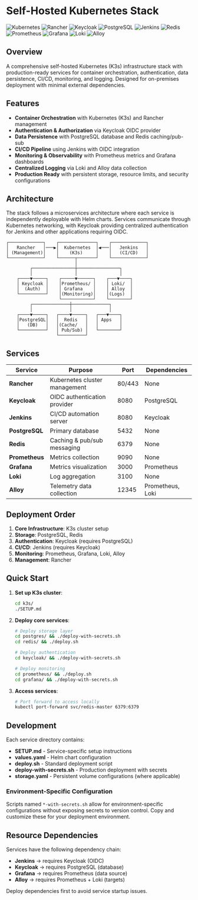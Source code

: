 # Self-Hosted Kubernetes Stack

![Kubernetes](https://img.shields.io/badge/kubernetes-%23326ce5.svg?style=for-the-badge&logo=kubernetes&logoColor=white)
![Rancher](https://img.shields.io/badge/Rancher-0075A8?style=for-the-badge&logo=rancher)
![Keycloak](https://img.shields.io/badge/Keycloak-blue?style=for-the-badge&logo=keycloak)
![PostgreSQL](https://img.shields.io/badge/PostgreSQL-316192?style=for-the-badge&logo=postgresql&logoColor=white)
![Jenkins](https://img.shields.io/badge/jenkins-D24939?style=for-the-badge&logo=jenkins&logoColor=black)
![Redis](https://img.shields.io/badge/redis-%23DD0031.svg?style=for-the-badge&logo=redis&logoColor=white)
![Prometheus](https://img.shields.io/badge/Prometheus-E6522C?style=for-the-badge&logo=prometheus&logoColor=white)
![Grafana](https://img.shields.io/badge/grafana-%23F46800.svg?style=for-the-badge&logo=grafana&logoColor=white)
![Loki](https://img.shields.io/badge/loki-F46800?style=for-the-badge&logo=grafana&logoColor=white)
![Alloy](https://img.shields.io/badge/alloy-00D4AA?style=for-the-badge&logo=grafana&logoColor=white)

## Overview
A comprehensive self-hosted Kubernetes (K3s) infrastructure stack with production-ready services for container orchestration, authentication, data persistence, CI/CD, monitoring, and logging. Designed for on-premises deployment with minimal external dependencies.

## Features
- **Container Orchestration** with Kubernetes (K3s) and Rancher management
- **Authentication & Authorization** via Keycloak OIDC provider
- **Data Persistence** with PostgreSQL database and Redis caching/pub-sub
- **CI/CD Pipeline** using Jenkins with OIDC integration
- **Monitoring & Observability** with Prometheus metrics and Grafana dashboards
- **Centralized Logging** via Loki and Alloy data collection
- **Production Ready** with persistent storage, resource limits, and security configurations

## Architecture
The stack follows a microservices architecture where each service is independently deployable with Helm charts. Services communicate through Kubernetes networking, with Keycloak providing centralized authentication for Jenkins and other applications requiring OIDC.

```
┌─────────────┐    ┌──────────────┐    ┌─────────────┐
│   Rancher   │───▶│  Kubernetes  │◀───│   Jenkins   │
│ (Management)│    │    (K3s)     │    │   (CI/CD)   │
└─────────────┘    └──────┬───────┘    └─────────────┘
                          │
         ┌────────────────┼────────────────┐
         │                │                │
    ┌────▼─────┐    ┌─────▼──────┐    ┌───▼────┐
    │ Keycloak │    │Prometheus/ │    │ Loki/  │
    │  (Auth)  │    │ Grafana    │    │ Alloy  │
    └──────────┘    │(Monitoring)│    │(Logs)  │
                    └────────────┘    └────────┘
         ┌──────────────┼──────────────┐
         │              │              │
    ┌────▼─────┐   ┌────▼─────┐   ┌───▼────┐
    │PostgreSQL│   │  Redis   │   │ Apps   │
    │   (DB)   │   │(Cache/   │   │        │
    └──────────┘   │ Pub/Sub) │   └────────┘
                   └──────────┘
```

## Services

| Service | Purpose | Port | Dependencies |
|---------|---------|------|--------------|
| **Rancher** | Kubernetes cluster management | 80/443 | None |
| **Keycloak** | OIDC authentication provider | 8080 | PostgreSQL |
| **Jenkins** | CI/CD automation server | 8080 | Keycloak |
| **PostgreSQL** | Primary database | 5432 | None |
| **Redis** | Caching & pub/sub messaging | 6379 | None |
| **Prometheus** | Metrics collection | 9090 | None |
| **Grafana** | Metrics visualization | 3000 | Prometheus |
| **Loki** | Log aggregation | 3100 | None |
| **Alloy** | Telemetry data collection | 12345 | Prometheus, Loki |

## Deployment Order

1. **Core Infrastructure**: K3s cluster setup
2. **Storage**: PostgreSQL, Redis
3. **Authentication**: Keycloak (requires PostgreSQL)
4. **CI/CD**: Jenkins (requires Keycloak)
5. **Monitoring**: Prometheus, Grafana, Loki, Alloy
6. **Management**: Rancher

## Quick Start

1. **Set up K3s cluster**:
   ```bash
   cd k3s/
   ./SETUP.md
   ```

2. **Deploy core services**:
   ```bash
   # Deploy storage layer
   cd postgres/ && ./deploy-with-secrets.sh
   cd redis/ && ./deploy.sh
   
   # Deploy authentication
   cd keycloak/ && ./deploy-with-secrets.sh
   
   # Deploy monitoring
   cd prometheus/ && ./deploy.sh
   cd grafana/ && ./deploy-with-secrets.sh
   ```

3. **Access services**:
   ```bash
   # Port forward to access locally
   kubectl port-forward svc/redis-master 6379:6379
   ```

## Development

Each service directory contains:
- **SETUP.md** - Service-specific setup instructions
- **values.yaml** - Helm chart configuration
- **deploy.sh** - Standard deployment script
- **deploy-with-secrets.sh** - Production deployment with secrets
- **storage.yaml** - Persistent volume configurations (where applicable)

### Environment-Specific Configuration
Scripts named `*-with-secrets.sh` allow for environment-specific configurations without exposing secrets to version control. Copy and customize these for your deployment environment.

## Resource Dependencies

Services have the following dependency chain:
- **Jenkins** → requires Keycloak (OIDC)
- **Keycloak** → requires PostgreSQL (database)
- **Grafana** → requires Prometheus (data source)
- **Alloy** → requires Prometheus + Loki (targets)

Deploy dependencies first to avoid service startup issues.